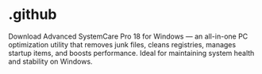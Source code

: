 # .github
Download Advanced SystemCare Pro 18 for Windows — an all-in-one PC optimization utility that removes junk files, cleans registries, manages startup items, and boosts performance. Ideal for maintaining system health and stability on Windows.
